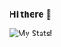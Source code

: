 ### Hi there 👋
![My Stats!](https://github-readme-stats.vercel.app/api?username=derryktutt&show_icons=true&bg_color=DEG,fa9372,e67097&title_color=fff&text_color=fff)
<!--
**derryktutt/derryktutt** is a ✨ _special_ ✨ repository because its `README.md` (this file) appears on your GitHub profile.

Here are some ideas to get you started:

- 🔭 I’m currently working on ...
- 🌱 I’m currently learning ...
- 👯 I’m looking to collaborate on ...
- 🤔 I’m looking for help with ...
- 💬 Ask me about ...
- 📫 How to reach me: ...
- 😄 Pronouns: ...
- ⚡ Fun fact: ...
-->
